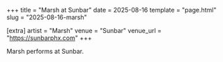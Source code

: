 +++
title = "Marsh at Sunbar"
date = 2025-08-16
template = "page.html"
slug = "2025-08-16-marsh"

[extra]
artist = "Marsh"
venue = "Sunbar"
venue_url = "https://sunbarphx.com"
+++

Marsh performs at Sunbar.
